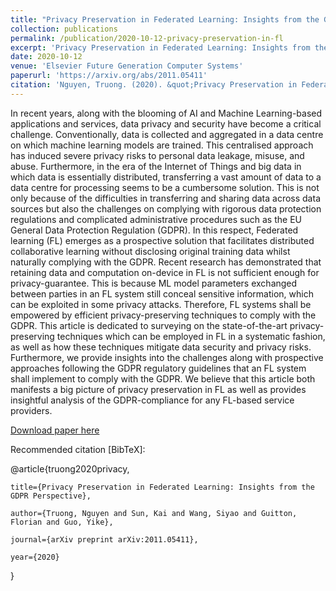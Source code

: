 ```yaml
---
title: "Privacy Preservation in Federated Learning: Insights from the GDPR Perspective"
collection: publications
permalink: /publication/2020-10-12-privacy-preservation-in-fl
excerpt: 'Privacy Preservation in Federated Learning: Insights from the GDPR Perspective'
date: 2020-10-12
venue: 'Elsevier Future Generation Computer Systems'
paperurl: 'https://arxiv.org/abs/2011.05411'
citation: 'Nguyen, Truong. (2020). &quot;Privacy Preservation in Federated Learning: Insights from the GDPR Perspective.&quot; <i>Elsevier Future Generation Computer Systems</i>.'
---
```

In recent years, along with the blooming of AI and Machine Learning-based applications and services, data privacy and security have become a critical challenge. Conventionally, data is collected and aggregated in a data centre on which machine learning models are trained. This centralised approach has induced severe privacy risks to personal data leakage, misuse, and abuse. Furthermore, in the era of the Internet of Things and big data in which data is essentially distributed, transferring a vast amount of data to a data centre for processing seems to be a cumbersome solution. This is not only because of the difficulties in transferring and sharing data across data sources but also the challenges on complying with rigorous data protection regulations and complicated administrative procedures such as the EU General Data Protection Regulation (GDPR). In this respect, Federated learning (FL) emerges as a prospective solution that facilitates distributed collaborative learning without disclosing original training data whilst naturally complying with the GDPR. Recent research has demonstrated that retaining data and computation on-device in FL is not sufficient enough for privacy-guarantee. This is because ML model parameters exchanged between parties in an FL system still conceal sensitive information, which can be exploited in some privacy attacks. Therefore, FL systems shall be empowered by efficient privacy-preserving techniques to comply with the GDPR. This article is dedicated to surveying on the state-of-the-art privacy-preserving techniques which can be employed in FL in a systematic fashion, as well as how these techniques mitigate data security and privacy risks. Furthermore, we provide insights into the challenges along with prospective approaches following the GDPR regulatory guidelines that an FL system shall implement to comply with the GDPR. We believe that this article both manifests a big picture of privacy preservation in FL as well as provides insightful analysis of the GDPR-compliance for any FL-based service providers.

[Download paper here](https://arxiv.org/pdf/2011.05411.pdf)

Recommended citation [BibTeX]:

@article{truong2020privacy,

    title={Privacy Preservation in Federated Learning: Insights from the GDPR Perspective},

    author={Truong, Nguyen and Sun, Kai and Wang, Siyao and Guitton, Florian and Guo, Yike},

    journal={arXiv preprint arXiv:2011.05411},
    
    year={2020}

}
